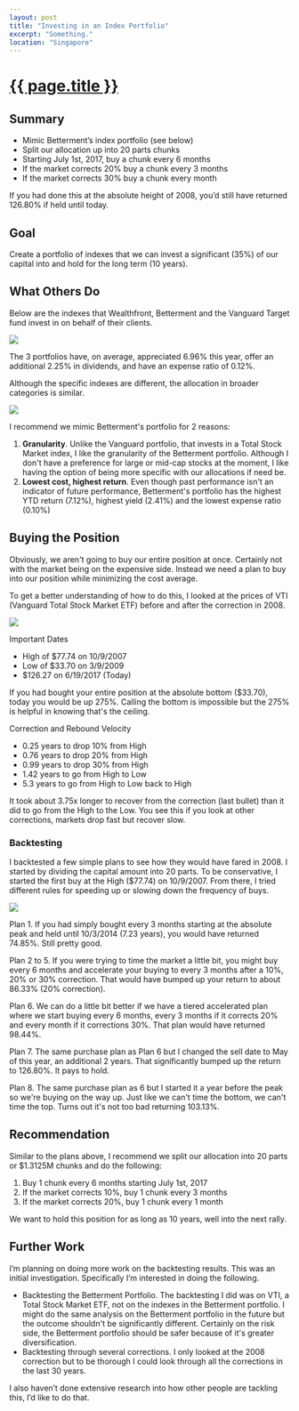 ```yaml
---
layout: post
title: "Investing in an Index Portfolio"
excerpt: "Something."
location: "Singapore"
---
```


# <a href="{{ page.url }}">{{ page.title }}</a>

## Summary

  * Mimic Betterment’s index portfolio (see below)
  * Split our allocation up into 20 parts chunks
  * Starting July 1st, 2017, buy a chunk every 6 months
  * If the market corrects 20% buy a chunk every 3 months
  * If the market corrects 30% buy a chunk every month

If you had done this at the absolute height of 2008, you’d still have returned 126.80% if held until today.

## Goal

Create a portfolio of indexes that we can invest a significant (35%) of our capital into and hold for the long term (10 years).

## What Others Do

Below are the indexes that Wealthfront, Betterment and the Vanguard Target fund invest in on behalf of their clients.

<img src="https://www.dropbox.com/s/auzgvgd0vwx0nga/Screenshot%202017-12-02%2012.23.47.png?raw=1" class="center">

The 3 portfolios have, on average, appreciated 6.96% this year, offer an additional 2.25% in dividends, and have an expense ratio of 0.12%.

Although the specific indexes are different, the allocation in broader categories is similar.

<img src="https://www.dropbox.com/s/gh5b1qvjf56kh44/Screenshot%202017-12-02%2012.31.07.png?raw=1" class="center">

I recommend we mimic Betterment's portfolio for 2 reasons:

1. **Granularity**. Unlike the Vanguard portfolio, that invests in a Total Stock Market index, I like the granularity of the Betterment portfolio. Although I don't have a preference for large or mid-cap stocks at the moment, I like having the option of being more specific with our allocations if need be.
2. **Lowest cost, highest return**. Even though past performance isn't an indicator of future performance, Betterment's portfolio has the highest YTD return (7.12%), highest yield (2.41%) and the lowest expense ratio (0.10%)

## Buying the Position

Obviously, we aren't going to buy our entire position at once. Certainly not with the market being on the expensive side. Instead we need a plan to buy into our position while minimizing the cost average.

To get a better understanding of how to do this, I looked at the prices of VTI (Vanguard Total Stock Market ETF) before and after the correction in 2008.

<img src="https://www.dropbox.com/s/n8cd94dprgugxwc/Screenshot%202017-12-02%2012.34.24.png?raw=1" class="center">

Important Dates

* High of $77.74 on 10/9/2007
* Low of $33.70 on 3/9/2009
* $126.27 on 6/19/2017 (Today)

If you had bought your entire position at the absolute bottom ($33.70), today you would be up 275%. Calling the bottom is impossible but the 275% is helpful in knowing that's the ceiling.

Correction and Rebound Velocity

* 0.25 years to drop 10% from High
* 0.76 years to drop 20% from High
* 0.99 years to drop 30% from High
* 1.42 years to go from High to Low
* 5.3 years to go from High to Low back to High

It took about 3.75x longer to recover from the correction (last bullet) than it did to go from the High to the Low. You see this if you look at other corrections, markets drop fast but recover slow.

### Backtesting

I backtested a few simple plans to see how they would have fared in 2008. I started by dividing the capital amount into 20 parts. To be conservative, I started the first buy at the High ($77.74) on 10/9/2007. From there, I tried different rules for speeding up or slowing down the frequency of buys.

<img src="https://www.dropbox.com/s/t0nzg3ehmdadq30/Screenshot%202017-12-02%2012.36.01.png?raw=1" class="center">

Plan 1. If you had simply bought every 3 months starting at the absolute peak and held until 10/3/2014 (7.23 years), you would have returned 74.85%. Still pretty good.

Plan 2 to 5. If you were trying to time the market a little bit, you might buy every 6 months and accelerate your buying to every 3 months after a 10%, 20% or 30% correction. That would have bumped up your return to about 86.33% (20% correction).

Plan 6. We can do a little bit better if we have a tiered accelerated plan where we start buying every 6 months, every 3 months if it corrects 20% and every month if it corrections 30%. That plan would have returned 98.44%.

Plan 7. The same purchase plan as Plan 6 but I changed the sell date to May of this year, an additional 2 years. That significantly bumped up the return to 126.80%. It pays to hold.

Plan 8. The same purchase plan as 6 but I started it a year before the peak so we're buying on the way up. Just like we can't time the bottom, we can't time the top. Turns out it's not too bad returning 103.13%.

## Recommendation 

Similar to the plans above, I recommend we split our allocation into 20 parts or $1.3125M chunks and do the following: 

1. Buy 1 chunk every 6 months starting July 1st, 2017
2. If the market corrects 10%, buy 1 chunk every 3 months
3. If the market corrects 20%, buy 1 chunk every 1 month

We want to hold this position for as long as 10 years, well into the next rally.

## Further Work

I’m planning on doing more work on the backtesting results. This was an initial investigation. Specifically I’m interested in doing the following.

* Backtesting the Betterment Portfolio. The backtesting I did was on VTI, a Total Stock Market ETF, not on the indexes in the Betterment portfolio. I might do the same analysis on the Betterment portfolio in the future but the outcome shouldn't be significantly different. Certainly on the risk side, the Betterment portfolio should be safer because of it's greater diversification.
* Backtesting through several corrections. I only looked at the 2008 correction but to be thorough I could look through all the corrections in the last 30 years.

I also haven’t done extensive research into how other people are tackling this, I’d like to do that.




